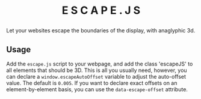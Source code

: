 # <p align="center">E S C A P E . J S</p>
Let your websites escape the boundaries of the display, with anaglyphic 3d.
## Usage
Add the `escape.js` script to your webpage, and add the class 'escapeJS' to all elements that should be 3D. This is all you usually need, however, you can declare a `window.escapeAutoOffset` variable to adjust the auto-offset value. The default is `0.005`. If you want to declare exact offsets on an element-by-element basis, you can use the `data-escape-offset` attribute.
